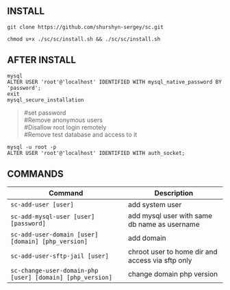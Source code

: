 ## INSTALL

```
git clone https://github.com/shurshyn-sergey/sc.git
```
```
chmod u+x ./sc/sc/install.sh && ./sc/sc/install.sh
```

## AFTER INSTALL
```
mysql
ALTER USER 'root'@'localhost' IDENTIFIED WITH mysql_native_password BY 'password';
exit
mysql_secure_installation
```
> #set password  
> #Remove anonymous users  
> #Disallow root login remotely  
> #Remove test database and access to it  

```
mysql -u root -p
ALTER USER 'root'@'localhost' IDENTIFIED WITH auth_socket;
```


## COMMANDS
| Command                                            | Description                                      |
|----------------------------------------------------|--------------------------------------------------|
| `sc-add-user [user]`                               | add system user                                  |
| `sc-add-mysql-user [user] [password]`              | add mysql user with same db name as username     |
| `sc-add-user-domain [user] [domain] [php_version]` | add domain                                       |
| `sc-add-user-sftp-jail [user] `                    | chroot user to home dir and access via sftp only |
| `sc-change-user-domain-php [user] [domain] [php_version]` | change domain php version                        |
